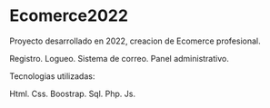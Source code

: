 # Ecomerce2022
Proyecto desarrollado en 2022, creacion de Ecomerce profesional.

Registro.
Logueo. 
Sistema de correo.
Panel administrativo.

Tecnologias utilizadas:

Html.
Css.
Boostrap.
Sql.
Php.
Js.
